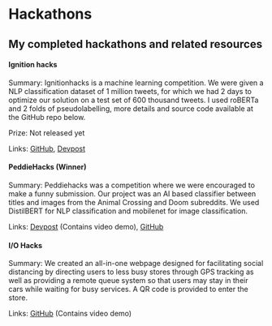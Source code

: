 # Hackathons

## My completed hackathons and related resources

#### Ignition hacks
Summary: Ignitionhacks is a machine learning competition. We were given a NLP classification dataset of 1 million tweets, for which we had 2 days to optimize our solution on a test set of 600 thousand tweets. I used roBERTa and 2 folds of pseudolabelling, more details and source code available at the GitHub repo below.

Prize: Not released yet

Links: [GitHub](https://github.com/Stanley-Zheng/ignitionhacks), [Devpost](https://devpost.com/software/project-sigma-submission-nlp?ref_content=user-portfolio&ref_feature=in_progress)

#### PeddieHacks (Winner)
Summary: Peddiehacks was a competition where we were encouraged to make a funny submission. Our project was an AI based classifier between titles and images from the Animal Crossing and Doom subreddits. We used DistilBERT for NLP classification and mobilenet for image classification. 

Links: [Devpost](https://devpost.com/software/animal-crossing-or-doom-this-ai-will-tell-you) (Contains video demo), [GitHub](https://github.com/SBhujangari/classifier)

#### I/O Hacks 
Summary: We created an all-in-one webpage designed for facilitating social distancing by directing users to less busy stores through GPS tracking as well as providing a remote queue system so that users may stay in their cars while waiting for busy services. A QR code is provided to enter the store.

Links: [GitHub](https://github.com/Stanley-Zheng/IOhackHackathon2020) (Contains video demo)
